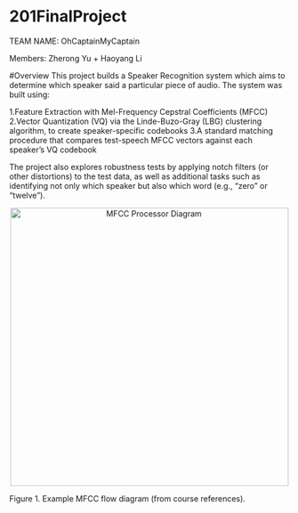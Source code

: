 # 201FinalProject

TEAM NAME: OhCaptainMyCaptain

Members: Zherong Yu + Haoyang Li

#Overview
This project builds a Speaker Recognition system which aims to determine which speaker said a particular piece of audio. 
The system was built using:

1.Feature Extraction with Mel-Frequency Cepstral Coefficients (MFCC)
2.Vector Quantization (VQ) via the Linde-Buzo-Gray (LBG) clustering algorithm, to create speaker-specific codebooks
3.A standard matching procedure that compares test-speech MFCC vectors against each speaker’s VQ codebook

The project also explores robustness tests by applying notch filters (or other distortions) to the test data, as well as additional tasks such as identifying not only which speaker but also which word (e.g., “zero” or “twelve”).

<p align="center"> <img src="docs/mfcc_diagram.png" width="500" alt="MFCC Processor Diagram" /> </p>
Figure 1. Example MFCC flow diagram (from course references).


